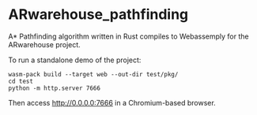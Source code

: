 # ARwarehouse_pathfinding

A* Pathfinding algorithm written in Rust compiles to Webassemply for the ARwarehouse project.

To run a standalone demo of the project:
```
wasm-pack build --target web --out-dir test/pkg/
cd test
python -m http.server 7666
```
Then access http://0.0.0.0:7666 in a Chromium-based browser.
